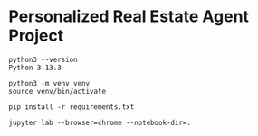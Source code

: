 # Personalized Real Estate Agent Project

```
python3 --version
Python 3.13.3

python3 -m venv venv
source venv/bin/activate

pip install -r requirements.txt

jupyter lab --browser=chrome --notebook-dir=.
```
